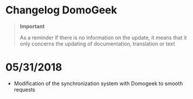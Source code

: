 # Changelog DomoGeek

>**Important**
>
>As a reminder if there is no information on the update, it means that it only concerns the updating of documentation, translation or text

# 05/31/2018

- Modification of the synchronization system with Domogeek to smooth requests
